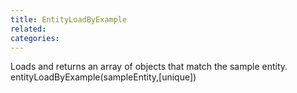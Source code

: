 ```yaml
---
title: EntityLoadByExample
related:
categories:
---
```


Loads and returns an array of objects that match the sample entity.
entityLoadByExample(sampleEntity,[unique])